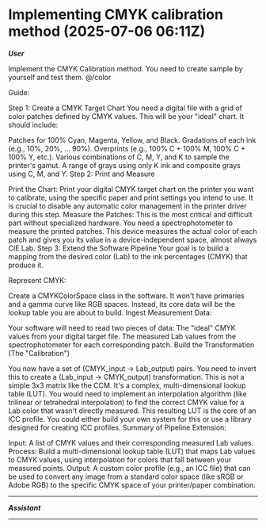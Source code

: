 <!-- Generated by SpecStory -->

# Implementing CMYK calibration method (2025-07-06 06:11Z)

_**User**_

Implement the CMYK Calibration method. You need to create sample by yourself and test them. @/color

Guide:

Step 1: Create a CMYK Target Chart You need a digital file with a grid of color patches defined by CMYK values. This will be your "ideal" chart. It should include:

Patches for 100% Cyan, Magenta, Yellow, and Black.
Gradations of each ink (e.g., 10%, 20%, ... 90%).
Overprints (e.g., 100% C + 100% M, 100% C + 100% Y, etc.).
Various combinations of C, M, Y, and K to sample the printer's gamut.
A range of grays using only K ink and composite grays using C, M, and Y.
Step 2: Print and Measure

Print the Chart: Print your digital CMYK target chart on the printer you want to calibrate, using the specific paper and print settings you intend to use. It is crucial to disable any automatic color management in the printer driver during this step.
Measure the Patches: This is the most critical and difficult part without specialized hardware. You need a spectrophotometer to measure the printed patches. This device measures the actual color of each patch and gives you its value in a device-independent space, almost always CIE Lab.
Step 3: Extend the Software Pipeline Your goal is to build a mapping from the desired color (Lab) to the ink percentages (CMYK) that produce it.

Represent CMYK:

Create a CMYKColorSpace class in the software.
It won't have primaries and a gamma curve like RGB spaces. Instead, its core data will be the lookup table you are about to build.
Ingest Measurement Data:

Your software will need to read two pieces of data:
The "ideal" CMYK values from your digital target file.
The measured Lab values from the spectrophotometer for each corresponding patch.
Build the Transformation (The "Calibration")

You now have a set of (CMYK_input -> Lab_output) pairs. You need to invert this to create a (Lab_input -> CMYK_output) transformation.
This is not a simple 3x3 matrix like the CCM. It's a complex, multi-dimensional lookup table (LUT). You would need to implement an interpolation algorithm (like trilinear or tetrahedral interpolation) to find the correct CMYK value for a Lab color that wasn't directly measured.
This resulting LUT is the core of an ICC profile. You could either build your own system for this or use a library designed for creating ICC profiles.
Summary of Pipeline Extension:

Input: A list of CMYK values and their corresponding measured Lab values.
Process: Build a multi-dimensional lookup table (LUT) that maps Lab values to CMYK values, using interpolation for colors that fall between your measured points.
Output: A custom color profile (e.g., an ICC file) that can be used to convert any image from a standard color space (like sRGB or Adobe RGB) to the specific CMYK space of your printer/paper combination.

---

_**Assistant**_



---
